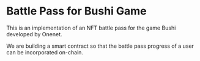# Battle Pass for Bushi Game

This is an implementation of an NFT battle pass for the game Bushi developed by Onenet.

We are building a smart contract so that the battle pass progress of a user can be incorporated on-chain.
